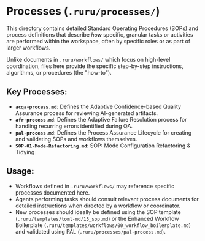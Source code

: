 # Processes (`.ruru/processes/`)

This directory contains detailed Standard Operating Procedures (SOPs) and process definitions that describe *how* specific, granular tasks or activities are performed within the workspace, often by specific roles or as part of larger workflows.

Unlike documents in `.ruru/workflows/` which focus on high-level coordination, files here provide the specific step-by-step instructions, algorithms, or procedures (the "how-to").

## Key Processes:

*   **`acqa-process.md`**: Defines the Adaptive Confidence-based Quality Assurance process for reviewing AI-generated artifacts.
*   **`afr-process.md`**: Defines the Adaptive Failure Resolution process for handling recurring errors identified during QA.
*   **`pal-process.md`**: Defines the Process Assurance Lifecycle for creating and validating SOPs and workflows themselves.
*   **`SOP-01-Mode-Refactoring.md`**: SOP: Mode Configuration Refactoring &amp; Tidying

## Usage:

*   Workflows defined in `.ruru/workflows/` may reference specific processes documented here.
*   Agents performing tasks should consult relevant process documents for detailed instructions when directed by a workflow or coordinator.
*   New processes should ideally be defined using the SOP template (`.ruru/templates/toml-md/15_sop.md`) or the Enhanced Workflow Boilerplate (`.ruru/templates/workflows/00_workflow_boilerplate.md`) and validated using PAL (`.ruru/processes/pal-process.md`).